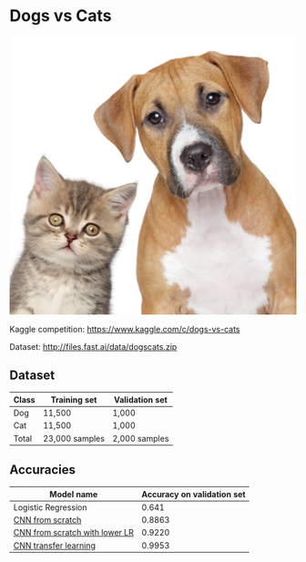 # Dogs vs Cats

![Create an algorithm to distinguish dogs from cats](Images/dogs-vs-cats.jpg)

Kaggle competition: https://www.kaggle.com/c/dogs-vs-cats

Dataset: http://files.fast.ai/data/dogscats.zip

## Dataset

| Class      |  Training set|  Validation set|
|-----------------|--------------|--------------|
| Dog | 11,500        | 1,000        |
| Cat | 11,500        | 1,000        |
| Total | 23,000 samples       | 2,000 samples       |


## Accuracies

| Model name      |  Accuracy on validation set|
|-----------------|--------------|
| Logistic Regression | 0.641        |
| [CNN from scratch](http://s3.picofile.com/file/8363012700/cnn_from_scratch.h5.html) | 0.8863        |
| [CNN from scratch with lower LR](http://s3.picofile.com/file/8363013842/cnn_from_scratch_lower_lr.h5.html) | 0.9220        |
| [CNN transfer learning](http://s5.picofile.com/file/8363013568/cnn_transfer_learning.h5.html) | 0.9953        |
